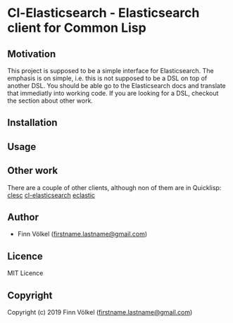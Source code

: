 # Cl-Elasticsearch - Elasticsearch client for Common Lisp

## Motivation

This project is supposed to be a simple interface for Elasticsearch. The
emphasis is on simple, i.e. this is not supposed to be a DSL on top of 
another DSL. You should be able go to the Elasticsearch docs and translate
that immediatly into working code. If you are looking for a DSL, checkout
the section about other work.

## Installation

## Usage

## Other work

There are a couple of other clients, although non of them are in Quicklisp:
[clesc](https://github.com/own-pt/clesc)
[cl-elasticsearch](https://github.com/kraison/cl-elasticsearch)
[eclastic](https://github.com/gschjetne/eclastic)

## Author

* Finn Völkel (firstname.lastname@gmail.com)

## Licence

MIT Licence

## Copyright

Copyright (c) 2019 Finn Völkel (firstname.lastname@gmail.com)
